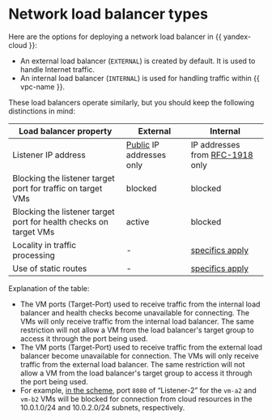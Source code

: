 # Network load balancer types

Here are the options for deploying a network load balancer in {{ yandex-cloud }}:

* An external load balancer (`EXTERNAL`) is created by default. It is used to handle Internet traffic.
* An internal load balancer (`INTERNAL`) is used for handling traffic within {{ vpc-name }}.

These load balancers operate similarly, but you should keep the following distinctions in mind:

| **Load balancer property** | **External** | **Internal** |
| --- | --- | --- |
| Listener IP address | [Public](../../vpc/concepts/ips.md) IP addresses only | IP addresses from [RFC-1918](https://www.ietf.org/rfc/rfc1918.txt) only |
| Blocking the listener target port for traffic on target VMs | blocked | blocked |
| Blocking the listener target port for health checks on target VMs | active | blocked |
| Locality in traffic processing | - | [specifics apply](./specifics.md#nlb-int-locality) |
| Use of static routes | - | [specifics apply](./specifics.md#nlb-int-routing) |

Explanation of the table:
* The VM ports (Target-Port) used to receive traffic from the internal load balancer and health checks become unavailable for connecting.
The VMs will only receive traffic from the internal load balancer. The same restriction will not allow a VM from the load balancer's target group to access it through the port being used.
* The VM ports (Target-Port) used to receive traffic from the external load balancer become unavailable for connection. The VMs will only receive traffic from the external load balancer. The same restriction will not allow a VM from the load balancer's target group to access it through the port being used.
* For example, [in the scheme](./scenarios.md#nlb-vm), port `8080` of <q>Listener-2</q> for the `vm-a2` and `vm-b2` VMs will be blocked for connection from cloud resources in the 10.0.1.0/24 and 10.0.2.0/24 subnets, respectively.
